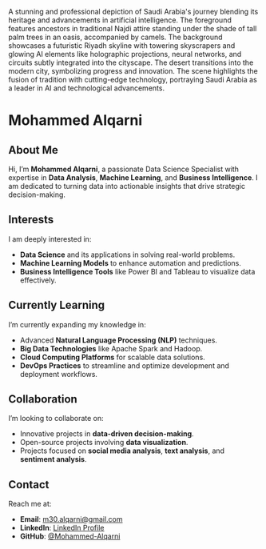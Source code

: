 





A stunning and professional depiction of Saudi Arabia's journey blending its heritage and advancements in artificial intelligence. The foreground features ancestors in traditional Najdi attire standing under the shade of tall palm trees in an oasis, accompanied by camels. The background showcases a futuristic Riyadh skyline with towering skyscrapers and glowing AI elements like holographic projections, neural networks, and circuits subtly integrated into the cityscape. The desert transitions into the modern city, symbolizing progress and innovation. The scene highlights the fusion of tradition with cutting-edge technology, portraying Saudi Arabia as a leader in AI and technological advancements.


# Mohammed Alqarni

## About Me  
Hi, I’m **Mohammed Alqarni**, a passionate Data Science Specialist with expertise in **Data Analysis**, **Machine Learning**, and **Business Intelligence**. I am dedicated to turning data into actionable insights that drive strategic decision-making.  

## Interests  
I am deeply interested in:  
- **Data Science** and its applications in solving real-world problems.  
- **Machine Learning Models** to enhance automation and predictions.  
- **Business Intelligence Tools** like Power BI and Tableau to visualize data effectively.  

## Currently Learning  
I’m currently expanding my knowledge in:  
- Advanced **Natural Language Processing (NLP)** techniques.  
- **Big Data Technologies** like Apache Spark and Hadoop.  
- **Cloud Computing Platforms** for scalable data solutions.  
- **DevOps Practices** to streamline and optimize development and deployment workflows.  

## Collaboration  
I’m looking to collaborate on:  
- Innovative projects in **data-driven decision-making**.  
- Open-source projects involving **data visualization**.  
- Projects focused on **social media analysis**, **text analysis**, and **sentiment analysis**.  

## Contact  
Reach me at:  
- **Email**: [m30.alqarni@gmail.com](mailto:m30.alqarni@gmail.com)  
- **LinkedIn**: [LinkedIn Profile](https://linkedin.com/in/mohammed-ayidh-alqarni)  
- **GitHub**: [@Mohammed-Alqarni](https://github.com/Mohammed-Alqarni)  



